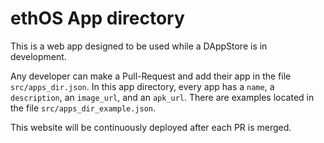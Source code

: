 # ethOS App directory

This is a web app designed to be used while a DAppStore is in development.

Any developer can make a Pull-Request and add their app in the file `src/apps_dir.json`. 
In this app directory, every app has a `name`, a `description`, an `image_url`, and an `apk_url`. 
There are examples located in the file `src/apps_dir_example.json`.

This website will be continuously deployed after each PR is merged.
